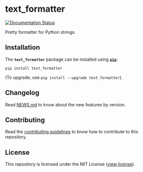 # text_formatter

[![Documentation Status](https://readthedocs.org/projects/text-formatter/badge/?version=latest)](https://text-formatter.readthedocs.io/en/latest/?badge=latest)

Pretty formatter for Python strings.

## Installation

The **`text_formatter`** package can be installed using **[`pip`](http://pip.pypa.io)**:

```
pip install text_formatter
```

\(To upgrade, use `pip install --upgrade text_formatter`\).

## Changelog

Read [NEWS.md](http://github.com/diddileija/text_formatter/blob/main/NEWS.md) to know about the new features by version.

## Contributing

Read the [contributing guidelines](http://github.com/diddileija/text_formatter/blob/main/CONTRIBUTING.md) to know how to contribute to this repository.

## License

This repository is licensed under the MIT License \([view license](http://github.com/diddileija/text_formatter/blob/main/LICENSE.txt)\).
